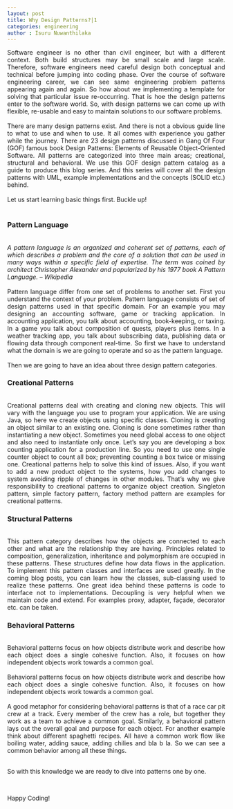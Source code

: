 ```yaml
---
layout: post
title: Why Design Patterns?|1
categories: engineering
author : Isuru Nuwanthilaka
---
```


<div align='justify'>
Software engineer is no other than civil engineer, but with a different context. Both build structures may be small scale and large scale. Therefore, software engineers need careful design both conceptual and technical before jumping into coding phase. Over the course of software engineering career, we can see same engineering problem patterns appearing again and again. So how about we implementing a template for solving that particular issue re-occurring. That is hoe the design patterns enter to the software world. So, with design patterns we can come up with flexible, re-usable and easy to maintain solutions to our software problems.
</div>
<br/>
<div align='justify'>
There are many design patterns exist. And there is not a obvious guide line to what to use and when to use. It all comes with experience you gather while the journey. There are 23 design patterns discussed in Gang Of Four (GOF) famous book Design Patterns: Elements of Reusable Object-Oriented Software. All patterns are categorized into three main areas; creational, structural and behavioral. We use this GOF design pattern catalog as a guide to produce this blog series. And this series will cover all the design patterns with UML, example implementations and the concepts (SOLID etc.) behind.
</div>
<br/>
<div>Let us start learning basic things first. Buckle up!</div>
<br/>
<h3>Pattern Language</h3>
<br/>
<div align='justify' style = "font-style:italic;">
A pattern language is an organized and coherent set of patterns, each of which describes a problem and the core of a solution that can be used in many ways within a specific field of expertise. The term was coined by architect Christopher Alexander and popularized by his 1977 book A Pattern Language. – Wikipedia
</div>
<br/>
<div align='justify'>
Pattern language differ from one set of problems to another set. First you understand the context of your problem. Pattern language consists of set of design patterns used in that specific domain. For an example you may designing an accounting software, game or tracking application. In accounting application, you talk about accounting, book-keeping, or taxing. In a game you talk about composition of quests, players plus items. In a weather tracking app, you talk about subscribing data, publishing data or flowing data through component real-time. So first we have to understand what the domain is we are going to operate and so as the pattern language.
</div>
<br/>
<div align='justify'>
Then we are going to have an idea about three design pattern categories.
</div>
<h3>Creational Patterns</h3>
<br/>
<div align='justify'>
Creational patterns deal with creating and cloning new objects. This will vary with the language you use to program your application. We are using Java, so here we create objects using specific classes. Cloning is creating an object similar to an existing one. Cloning is done sometimes rather than instantiating a new object. Sometimes you need global access to one object and also need to instantiate only once. Let’s say you are developing a box counting application for a production line. So you need to use one single counter object to count all box; preventing counting a box twice or missing one. Creational patterns help to solve this kind of issues. Also, if you want to add a new product object to the systems, how you add changes to system avoiding ripple of changes in other modules. That’s why we give responsibility to creational patterns to organize object creation. Singleton pattern, simple factory pattern, factory method pattern are examples for creational patterns.
</div>
<h3>Structural Patterns</h3>
<br/>
<div align='justify'>
This pattern category describes how the objects are connected to each other and what are the relationship they are having. Principles related to composition, generalization, inheritance and polymorphism are occupied in these patterns. These structures define how data flows in the application. To implement this pattern classes and interfaces are used greatly. In the coming blog posts, you can learn how the classes, sub-classing used to realize these patterns. One great idea behind these patterns is code to interface not to implementations. Decoupling is very helpful when we maintain code and extend. For examples proxy, adapter, façade, decorator etc. can be taken.
</div>
<h3>Behavioral Patterns</h3>
<br/>
<div align='justify'>
Behavioral patterns focus on how objects distribute work and describe how each object does a single cohesive function. Also, it focuses on how independent objects work towards a common goal.
</div>
<br/>
<div align='justify'>
Behavioral patterns focus on how objects distribute work and describe how each object does a single cohesive function. Also, it focuses on how independent objects work towards a common goal.
</div>
<br/>
<div align='justify'>
A good metaphor for considering behavioral patterns is that of a race car pit crew at a track. Every member of the crew has a role, but together they work as a team to achieve a common goal. Similarly, a behavioral pattern lays out the overall goal and purpose for each object. For another example think about different spaghetti recipes. All have a common work flow like boiling water, adding sauce, adding chilies and bla b la. So we can see a common behavior among all these things.
</div>
<br/>
<p>So with this knowledge we are ready to dive into patterns one by one.</p>
<br/>
<p>Happy Coding!</p>